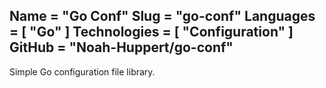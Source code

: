 Name = "Go Conf"
Slug = "go-conf"
Languages = [ "Go" ]
Technologies = [ "Configuration" ]
GitHub = "Noah-Huppert/go-conf"
---
Simple Go configuration file library.
